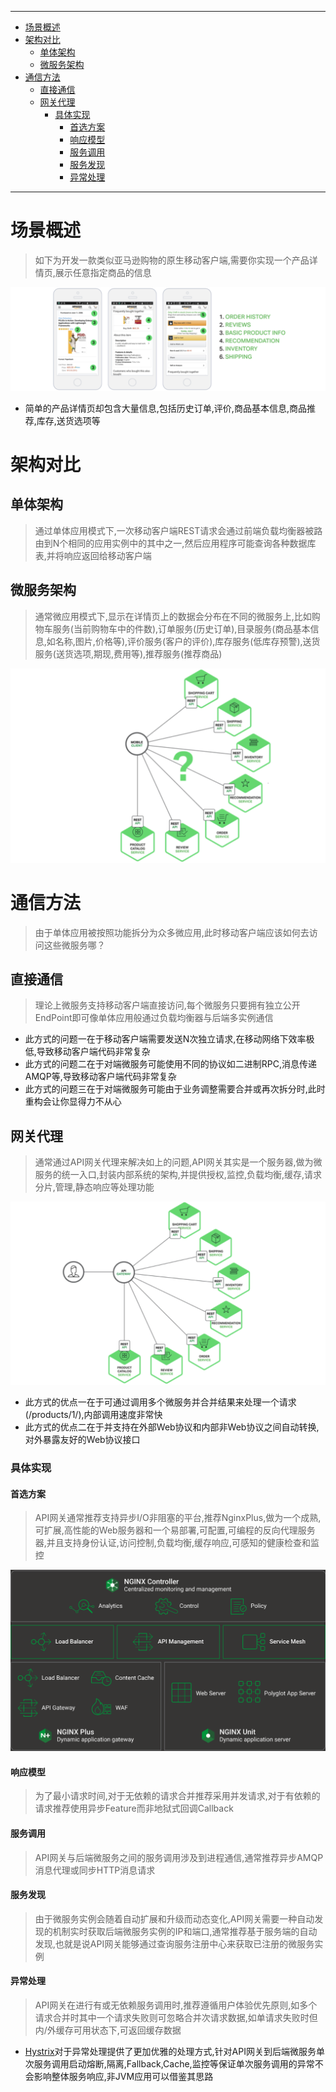 

----
* [场景概述](#场景概述)
* [架构对比](#架构对比)
  * [单体架构](#单体架构)
  * [微服务架构](#微服务架构)
* [通信方法](#通信方法)
  * [直接通信](#直接通信)
  * [网关代理](#网关代理)
    * [具体实现](#具体实现)
      * [首选方案](#首选方案)
      * [响应模型](#响应模型)
      * [服务调用](#服务调用)
      * [服务发现](#服务发现)
      * [异常处理](#异常处理)
----

# 场景概述

> 如下为开发一款类似亚马逊购物的原生移动客户端,需要你实现一个产品详情页,展示任意指定商品的信息

![image-20190201095112571](用API网关构建微服务.assets/image-20190201095112571-8985872.png)

* 简单的产品详情页却包含大量信息,包括历史订单,评价,商品基本信息,商品推荐,库存,送货选项等

# 架构对比

## 单体架构

> 通过单体应用模式下,一次移动客户端REST请求会通过前端负载均衡器被路由到N个相同的应用实例中的其中之一,然后应用程序可能查询各种数据库表,并将响应返回给移动客户端

## 微服务架构

> 通常微应用模式下,显示在详情页上的数据会分布在不同的微服务上,比如购物车服务(当前购物车中的件数),订单服务(历史订单),目录服务(商品基本信息,如名称,图片,价格等),评价服务(客户的评价),库存服务(低库存预警),送货服务(送货选项,期现,费用等),推荐服务(推荐商品)

![image-20190201101257519](用API网关构建微服务.assets/image-20190201101257519-8987177.png)

# 通信方法

> 由于单体应用被按照功能拆分为众多微应用,此时移动客户端应该如何去访问这些微服务哪？

## 直接通信

> 理论上微服务支持移动客户端直接访问,每个微服务只要拥有独立公开EndPoint即可像单体应用般通过负载均衡器与后端多实例通信

* 此方式的问题一在于移动客户端需要发送N次独立请求,在移动网络下效率极低,导致移动客户端代码非常复杂
* 此方式的问题二在于对端微服务可能使用不同的协议如二进制RPC,消息传递AMQP等,导致移动客户端代码非常复杂
* 此方式的问题三在于对端微服务可能由于业务调整需要合并或再次拆分时,此时重构会让你显得力不从心

## 网关代理

> 通常通过API网关代理来解决如上的问题,API网关其实是一个服务器,做为微服务的统一入口,封装内部系统的架构,并提供授权,监控,负载均衡,缓存,请求分片,管理,静态响应等处理功能

![image-20190201105603567](用API网关构建微服务.assets/image-20190201105603567-8989763.png)

* 此方式的优点一在于可通过调用多个微服务并合并结果来处理一个请求(/products/1/),内部调用速度非常快
* 此方式的优点二在于并支持在外部Web协议和内部非Web协议之间自动转换,对外暴露友好的Web协议接口

### 具体实现

#### 首选方案

> API网关通常推荐支持异步I/O非阻塞的平台,推荐NginxPlus,做为一个成熟,可扩展,高性能的Web服务器和一个易部署,可配置,可编程的反向代理服务器,并且支持身份认证,访问控制,负载均衡,缓存响应,可感知的健康检查和监控

![image-20190201111455287](用API网关构建微服务.assets/image-20190201111455287-8990895.png)

#### 响应模型

> 为了最小请求时间,对于无依赖的请求合并推荐采用并发请求,对于有依赖的请求推荐使用异步Feature而非地狱式回调Callback

#### 服务调用

> API网关与后端微服务之间的服务调用涉及到进程通信,通常推荐异步AMQP消息代理或同步HTTP消息请求

#### 服务发现

> 由于微服务实例会随着自动扩展和升级而动态变化,API网关需要一种自动发现的机制实时获取后端微服务实例的IP和端口,通常推荐基于服务端的自动发现,也就是说API网关能够通过查询服务注册中心来获取已注册的微服务实例

#### 异常处理

> API网关在进行有或无依赖服务调用时,推荐遵循用户体验优先原则,如多个请求合并时其中一个请求失败则可忽略合并次请求数据,如单请求失败时但内/外缓存可用状态下,可返回缓存数据

* [Hystrix](https://github.com/Netflix/Hystrix)对于异常处理提供了更加优雅的处理方式,针对API网关到后端微服务单次服务调用启动熔断,隔离,Fallback,Cache,监控等保证单次服务调用的异常不会影响整体服务响应,非JVM应用可以借鉴其思路

